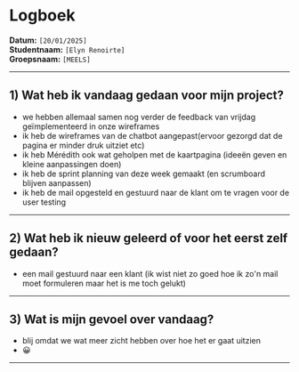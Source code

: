 # Logboek

**Datum:** `[20/01/2025]`  
**Studentnaam:** `[Elyn Renoirte]`  
**Groepsnaam:** `[MEELS]`

---

## 1) Wat heb ik vandaag gedaan voor mijn project?
- we hebben allemaal samen nog verder de feedback van vrijdag geïmplementeerd in onze wireframes
- ik heb de wireframes van de chatbot aangepast(ervoor gezorgd dat de pagina er minder druk uitziet etc)
- ik heb Mérédith ook wat geholpen met de kaartpagina (ideeën geven en kleine aanpassingen doen)
- ik heb de sprint planning van deze week gemaakt (en scrumboard blijven aanpassen)
- ik heb de mail opgesteld en gestuurd naar de klant om te vragen voor de user testing
---

## 2) Wat heb ik nieuw geleerd of voor het eerst zelf gedaan?
- een mail gestuurd naar een klant (ik wist niet zo goed hoe ik zo'n mail moet formuleren maar het is me toch gelukt)

---

## 3) Wat is mijn gevoel over vandaag?
- blij omdat we wat meer zicht hebben over hoe het er gaat uitzien
- 😀

---